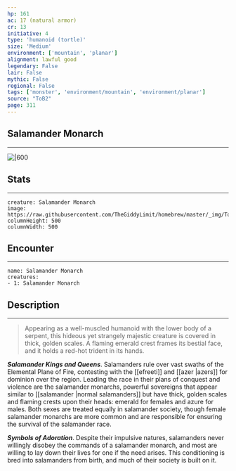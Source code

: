 ```yaml
---
hp: 161
ac: 17 (natural armor)
cr: 13
initiative: 4
type: 'humanoid (tortle)'    
size: 'Medium'
environment: ['mountain', 'planar']
alignment: lawful good
legendary: False
lair: False
mythic: False
regional: False
tags: ['monster', 'environment/mountain', 'environment/planar']
source: "ToB2"
page: 311
---
```


## Salamander Monarch
---

![|600](https://raw.githubusercontent.com/TheGiddyLimit/homebrew/master/_img/ToB2/creature/Salamander%20Monarch.webp)

## Stats
---

```statblock
creature: Salamander Monarch
image: https://raw.githubusercontent.com/TheGiddyLimit/homebrew/master/_img/ToB2/creature/token/Salamander%20Monarch%20%28Token%29.png
columnHeight: 500
columnWidth: 500
```

## Encounter
---

```encounter-table
name: Salamander Monarch
creatures:
- 1: Salamander Monarch
```

## Description
---
>Appearing as a well-muscled humanoid with the lower body of a serpent, this hideous yet strangely majestic creature is covered in thick, golden scales. A flaming emerald crest frames its bestial face, and it holds a red-hot trident in its hands.

**_Salamander Kings and Queens_**. Salamanders rule over vast swaths of the Elemental Plane of Fire, contesting with the [[efreeti]] and [[azer \|azers]] for dominion over the region. Leading the race in their plans of conquest and violence are the salamander monarchs, powerful sovereigns that appear similar to [[salamander \|normal salamanders]] but have thick, golden scales and flaming crests upon their heads: emerald for females and azure for males. Both sexes are treated equally in salamander society, though female salamander monarchs are more common and are responsible for ensuring the survival of the salamander race.

**_Symbols of Adoration_**. Despite their impulsive natures, salamanders never willingly disobey the commands of a salamander monarch, and most are willing to lay down their lives for one if the need arises. This conditioning is bred into salamanders from birth, and much of their society is built on it.






